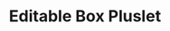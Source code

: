 ---
title: Editable Box Pluslet
tags: [pluslets]
keywords: pluslets
last_updated: Dec 2, 2016
summary: 
sidebar: sp4_sidebar
permalink: sp4_pluslet_editable_box.html
folder: sp4
---